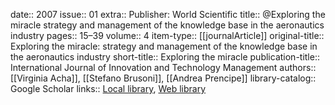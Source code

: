 date:: 2007
issue:: 01
extra:: Publisher: World Scientific
title:: @Exploring the miracle strategy and management of the knowledge base in the aeronautics industry
pages:: 15–39
volume:: 4
item-type:: [[journalArticle]]
original-title:: Exploring the miracle: strategy and management of the knowledge base in the aeronautics industry
short-title:: Exploring the miracle
publication-title:: International Journal of Innovation and Technology Management
authors:: [[Virginia Acha]], [[Stefano Brusoni]], [[Andrea Prencipe]]
library-catalog:: Google Scholar
links:: [Local library](zotero://select/library/items/2NVMUJM6), [Web library](https://www.zotero.org/users/6520516/items/2NVMUJM6)

